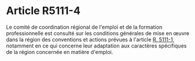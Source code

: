 # Article R5111-4

  
Le comité de coordination régional de l'emploi et de la formation professionnelle est consulté sur les conditions générales de mise en œuvre dans la région des conventions et actions prévues à l'article [R. 5111-1][1], notamment en ce qui concerne leur adaptation aux caractères spécifiques de la région concernée en matière d'emploi.

 [1]: /affichCodeArticle.do?cidTexte=LEGITEXT000006072050&idArticle=LEGIARTI000018494064&dateTexte=&categorieLien=cid